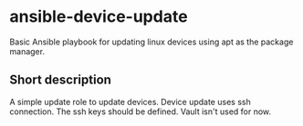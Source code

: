# ansible-device-update
Basic Ansible playbook for updating linux devices using apt as the package manager.

## Short description

A simple  update role to update devices.
Device update uses ssh connection. The ssh keys should be defined. Vault isn't used for now.

